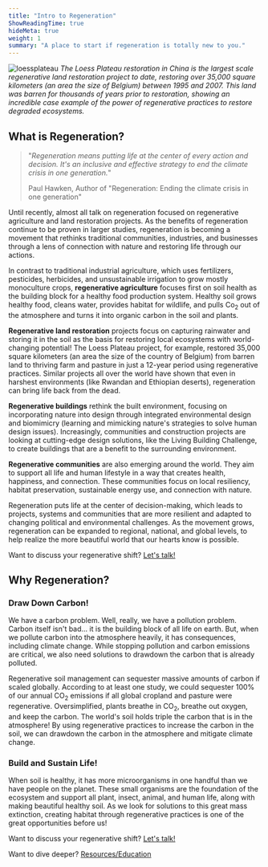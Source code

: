```yaml
---
title: "Intro to Regeneration"
ShowReadingTime: true
hideMeta: true
weight: 1
summary: "A place to start if regeneration is totally new to you."
---
```



![loessplateau](/img/loessplateau.jpg/)
_The Loess Plateau restoration in China is the largest scale regenerative land restoration project to date, restoring over 35,000 square kilometers (an area the size of Belgium) between 1995 and 2007. This land was barren for thousands of years prior to restoration, showing an incredible case example of the power of regenerative practices to restore degraded ecosystems._



## What is Regeneration?

>"_Regeneration means putting life at the center of every action and decision. It's an inclusive and effective strategy to end the climate crisis in one generation._"
>
>Paul Hawken, Author of "Regeneration: Ending the climate crisis in one generation"

Until recently, almost all talk on regeneration focused on regenerative agriculture and land restoration projects. As the benefits of regeneration continue to be proven in larger studies, regeneration is becoming a movement that rethinks traditional communities, industries, and businesses through a lens of connection with nature and restoring life through our actions.

In contrast to traditional industrial agriculture, which uses fertilizers, pesticides, herbicides, and unsustainable irrigation to grow mostly monoculture crops, **regenerative agriculture** focuses first on soil health as the building block for a healthy food production system. Healthy soil grows healthy food, cleans water, provides habitat for wildlife, and pulls Co<sub>2</sub> out of the atmosphere and turns it into organic carbon in the soil and plants.

**Regenerative land restoration** projects focus on capturing rainwater and storing it in the soil as the basis for restoring local ecosystems with world-changing potential! The Loess Plateau project, for example, restored 35,000 square kilometers (an area the size of the country of Belgium) from barren land to thriving farm and pasture in just a 12-year period using regenerative practices. Similar projects all over the world have shown that even in harshest environments (like Rwandan and Ethiopian deserts), regeneration can bring life back from the dead.

**Regenerative buildings** rethink the built environment, focusing on incorporating nature into design through integrated environmental design and biomimicry (learning and mimicking nature's strategies to solve human design issues). Increasingly, communities and construction projects are looking at cutting-edge design solutions, like the Living Building Challenge, to create buildings that are a benefit to the surrounding environment.

**Regenerative communities** are also emerging around the world. They aim to support all life and human lifestyle in a way that creates health, happiness, and connection. These communities focus on local resiliency, habitat preservation, sustainable energy use, and connection with nature.

Regeneration puts life at the center of decision-making, which leads to projects, systems and communities that are more resilient and adapted to changing political and environmental challenges. As the movement grows, regeneration can be expanded to regional, national, and global levels, to help realize the more beautiful world that our hearts know is possible.

Want to discuss your regenerative shift? [Let's talk!](/services/)

## Why Regeneration?

### Draw Down Carbon!

We have a carbon problem. Well, really, we have a pollution problem. Carbon itself isn't bad... it is the building block of all life on earth. But, when we pollute carbon into the atmosphere heavily, it has consequences, including climate change. While stopping pollution and carbon emissions are critical, we also need solutions to drawdown the carbon that is already polluted.

Regenerative soil management can sequester massive amounts of carbon if scaled globally. According to at least one study, we could sequester 100% of our annual CO<sub>2</sub> emissions if all global cropland and pasture were regenerative. Oversimplified, plants breathe in CO<sub>2</sub>, breathe out oxygen, and keep the carbon. The world's soil holds triple the carbon that is in the atmosphere! By using regenerative practices to increase the carbon in the soil, we can drawdown the carbon in the atmosphere and mitigate climate change.

### Build and Sustain Life!

When soil is healthy, it has more microorganisms in one handful than we have people on the planet. These small organisms are the foundation of the ecosystem and support all plant, insect, animal, and human life, along with making beautiful healthy soil. As we look for solutions to this great mass extinction, creating habitat through regenerative practices is one of the great opportunities before us!

Want to discuss your regenerative shift? [Let's talk!](/services/)

Want to dive deeper? [Resources/Education](/external-resources/)
